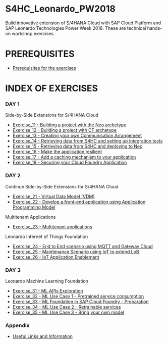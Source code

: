 # S4HC\_Leonardo\_PW2018
Build innovative extension of S/4HANA Cloud with SAP Cloud Platform and SAP Leonardo Technologies Power Week 2018. These are technical hands-on workshop exercises.


# PREREQUISITES

- [Prerequisites for the exercises](Prerequisites/Prerequisites.md)

# INDEX OF EXERCISES 

### DAY 1
Side-by-Side Extensions for S/4HANA Cloud

- [Exercise\_11 - Building a project with the Neo archetype](Day1/Exercise_11/Exercise_11.md)
- [Exercise\_12 - Building a project with CF archetype](Day1/Exercise_12/Exercise_12.md)
- [Exercise\_13 - Creating your own Communication Arrangement](Day1/Exercise_13/Exercise_13.md)
- [Exercise\_14 - Retrieving data from S4HC and setting up integration tests](Day1/Exercise_14/Exercise_14.md)
- [Exercise\_15 - Retrieving data from S4HC and deploying to Neo](Day1/Exercise_15/Exercise_15.md)
- [Exercise\_16 - Make the application resilient](Day1/Exercise_16/Exercise_16.md)
- [Exercise\_17 - Add a caching mechanism to your application](Day1/Exercise_17/Exercise_17.md)
- [Exercise\_18 - Securing your Cloud Foundry Application](Day1/Exercise_18/Exercise_18.md)



### DAY 2
Continue Side-by-Side Extensions for S/4HANA Cloud  

- [Exercise\_21 - Virtual Data Model (VDM)](Day2/Exercise_21/Exercise_21.md)
- [Exercise\_22 - Develop a front-end application using Application Programming Model](Day2/Exercise_22/Exercise_22.md)

Multitenant Applications

- [Exercise\_23 - Multitenant applications](Day2/Exercise_23/Exercise_23.md)

Leonardo Internet of Things Foundation

- [Exercise\_24 - End to End scenario using MQTT and Gateway Cloud](Day2/Exercise_24/Exercise_24.md)
- [Exercise\_25 - Maintenance Scenario using IoT to extend LoB](Day2/Exercise_25/Exercise_25.md)
- [Exercise\_26 - IoT Application Enablement](Day2/Exercise_26/Exercise_26.md)

### DAY 3
Leonardo Machine Learning Foundation

- [Exercise\_31 - ML APIs Exploration](Day3/Exercise_31/Exercise_31.md)
- [Exercise\_32 - ML Use Case 1 - Pretrained service consumption](Day3/Exercise_32/Exercise_32.md)
- [Exercise\_33 - ML Foundation in SAP Cloud Foundry - Preparation](Day3/Exercise_33/Exercise_33.md)
- [Exercise\_34 - ML Use Case 2 - Retrainable services](Day3/Exercise_34/Exercise_34.md)
- [Exercise\_35 - ML Use Case 3 - Bring your own model](Day3/Exercise_35/Exercise_35.md)

### Appendix
- [Useful Links and Information](Appendix/useful_info.md)